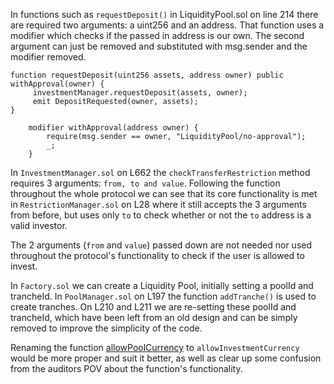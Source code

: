 In functions such as ``requestDeposit()`` in LiquidityPool.sol on line 214 there are required two arguments: a uint256 and an address. That function uses a modifier which checks if the passed in address is our own. The second argument can just be removed and substituted with msg.sender and the modifier removed.

```
function requestDeposit(uint256 assets, address owner) public withApproval(owner) {
     investmentManager.requestDeposit(assets, owner);
     emit DepositRequested(owner, assets);
}
```

```
    modifier withApproval(address owner) {
        require(msg.sender == owner, "LiquidityPool/no-approval");
        _;
    }
```






In ``InvestmentManager.sol`` on L662 the ``checkTransferRestriction`` method requires 3 arguments: ``from, to and value``. Following the function throughout the whole protocol we can see that its core functionality is met in ``RestrictionManager.sol`` on L28 where it still accepts the 3 arguments from before, but uses only ``to`` to check whether or not the ``to`` address is a valid investor. 

The 2 arguments (``from`` and ``value``) passed down are not needed nor used throughout the protocol's functionality to check if the user is allowed to invest.






In ``Factory.sol`` we can create a Liquidity Pool, initially setting a poolId and trancheId. In ``PoolManager.sol`` on L197 the function ``addTranche()`` is used to create tranches. On L210 and L211 we are re-setting these poolId and trancheId, which have been left from an old design and can be simply removed to improve the simplicity of the code.



Renaming the function [allowPoolCurrency](https://github.com/code-423n4/2023-09-centrifuge/blob/main/src/PoolManager.sol#L179C1-L179C5) to ``allowInvestmentCurrency`` would be more proper and suit it better, as well as clear up some confusion from the auditors POV about the function's functionality.